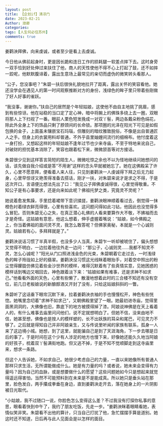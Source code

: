 ```yaml
---
layout: post
title: 【企划if】清凉门
date: 2023-02-21
Author: 潋卿
categories: 
tags: [人生何必住苏州]
comments: true
--- 
```


姜鹳泱拜佛，向来虔诚，或者至少是看上去虔诚。

今日他从佛前起身时，更是因长跪和连日工作的损耗腿一软差点摔下去。这时身旁一双手恰到好处伸过来扶住了他，商人的天性使他不得不心上打起了鼓，还不如摔一跤呢，他默默腹诽着，露出生意场上最常见的亲切而虚伪的微笑转头看那人。

“公子，您没事吧？”朱碧一扶后很快礼貌地拉开了距离，露出关怀的笑容看他。她还没学会在遇见人的第一时间观察推断对方的身份，浅绿色的眸子里只带着些刚做了好人好事的雀跃。

“我没事，谢谢你。”扶自己的居然是个年轻姑娘，这使他不由自主地挑了挑眉，感到有些惊讶。他在站稳的当口定了定心神，暗中将腕上的佛珠多绕上去一圈，双眼将那人上下扫视了一番。眼前人栗色短发挽成一对双丫髻，两边各戴朵粉色绢花，除此外全身上下的饰品只剩了脖颈间的长命锁。那项圈的光泽在阳光下可见是如假包换的金子，上面虽未镶嵌宝石玛瑙，但雕刻的暗纹雅致脱俗，不像是出自普通匠人之手。但身上的衣裳用料却普通，不外乎县里妯娌间流行的细棉布。他忖度着这一身打扮，又想起这样的年轻姑娘不逢年过节也少来寺庙，不至于特地来讹自己，对破财的担忧基本消除了，笑容也跟着松下来，微微颔首等对方接话。

朱碧很少见到这样答言简短的陌生人，微微吃惊之余也不以为怪地继续问她想问的话，该先做自我介绍或是答“不用谢”这样的念头早就被她忘了。她在这佛殿呆了许久，心里不愿意拜，便看着人来人往，只见到姜鹳泱一人虔诚得下拜之后无力起身，心里早惊讶又艳羡得准备去搭话，刚才一扶，对朱碧来说才是求之不得，于是这次开口，言语便比想法先出了口：“我见公子拜佛虔诚得很，心里觉得敬重。不知公子是有心事要求，还是向来如此呢？佛祖托梦之类，究竟灵不灵呢？”

她说着愈发焦躁，手里捻着裙带下意识揉搓，姜鹳泱眼神顺着看过去，倒觉得一抹橙色衬着绿衣鲜亮得很，心里有些喜欢。这问题问得如此刁钻，他因此也没觉得多么冒犯。否则朱碧无心之失，在真正潜心礼佛的人看来要算作大不敬，不拂袖而去才是奇怪。这姑娘有意思，他这么想着，伸手虚握着嘴说：“姑娘，如今佛殿之上，你当着佛祖的面问灵不灵，我怎么敢答呢？但佛家奥秘，本就是一个心诚则灵。姑娘若有心，多拜拜就是了。”

姜鹳泱说话习惯了半真半假，也没多少人当真，朱碧乍一听却被唬住了，偏头想想又觉得不明白，一边拉着他往外走一边问：“那公子，心诚则灵……我都不知灵不灵，怎么心诚呢？”阳光从门口照进浅金色的光束，朱碧朝着它走过去，一时浅绿色的眸子玲珑如上好的翡翠。姜鹳泱没习惯这光线眯着眼抬手，对着空中照出的粉尘觉得朦胧仿佛见着些金沙世界的模样，难得沉默着有了些真情实意，见她困惑的模样话到嘴边又咽回去，神色跟着淡下来：“姑娘如果有难事，还是求神不如求己。”他看看外面的天色，心里有些懒了，散漫地想着此时的三合楼不知还有没有空位，前几日老板娘说的新酿醇酒又开封了没有，只给这姑娘斜斜的一瞥。

朱碧听了这话垂下眼帘沉默下来，拉着姜鹳泱衣袖的手也慢慢松开，神色有些恍惚。她嘴里念叨着"求神不如求己"，又朝佛殿里望了一眼。她最初进寺庙，觉得里面黑洞洞的，大佛像也旧，靠底下的地方被摸得掉了漆。阿娘说神佛是在天上看着人的，有什么难事去庙里问问他们，说不定就想明白了。但她不信，没来由地不信，她甚至想，佛像也是按人的模样塑的，长不出妖族的耳朵和尾巴，可见灵力不够了。之后就是得知自己并非阿娘亲生，又与传说里听闻的家族有联系，孤身一人来了这边境小城。她想，到了这里，就能骗自己是到了天涯海角，下一步去哪是日后的事了。于是时间在这个少有人涉足的地方也慢下来，好像她还能久久地当阿娘的好孩子，梳着双丫髻满街地跑。但又逃不掉，于是不知不觉顺脚走到这寺庙里来，想求一条路。

但这个人告诉她，不如求自己。她很少考虑自己的力量，一直以来她像所有普通人那样只求生活，无所谓能做成什么。她是有力量的吗？或者说，她未来会变得有力量吗？因为自己的血脉，或是想要做什么的愿望？这些问题她如今只是想起来就觉得遥远得害怕，当然不可能预料到在未来是不是能成真。所以她只是垂头站在那里，脸色发白，两手攥成拳垂在身边，直到姜鹳泱走开去，落在她身上的一片阴影被日光取代。

"小姑娘，我不过随口一说，你脸色怎么变得这么差？不过我没有打探你私事的意思，眼看着快到中午了，我约了朋友吃饭，先走一步。"姜鹳泱眯着眼睛看她，表情似笑非笑。朱碧看不出他的算计，只当自己打扰了他，急忙摆摆手算是道别。她这时还不知道，日后再与此人见面会是以怎样的面目。

